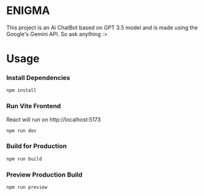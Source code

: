 # ENIGMA

This project is an Ai ChatBot based on GPT 3.5 model and is made using the Google's Gemini API. So ask anything :> 

# Usage

### Install Dependencies

```bash
npm install
```


### Run Vite Frontend

React will run on http://localhost:5173

```bash
npm run dev
```

### Build for Production

```bash
npm run build
```

### Preview Production Build

```bash
npm run preview
```